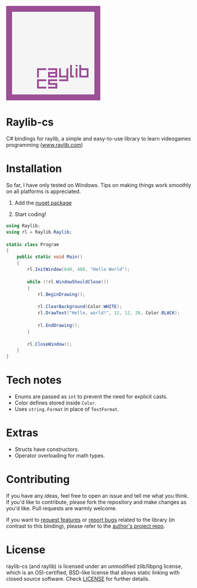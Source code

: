 ![Raylib-cs Logo](https://github.com/ChrisDill/Raylib-cs/blob/master/Logo/raylib-cs_256x256.png "Raylib-cs Logo")

# Raylib-cs

C# bindings for raylib, a simple and easy-to-use library to learn videogames programming (www.raylib.com)

# Installation
So far, I have only tested on Windows. Tips on making things work smoothly on all platforms is appreciated.

1. Add the [nuget package](https://www.nuget.org/packages/Raylib-cs/)

2. Start coding!

```csharp
using Raylib;
using rl = Raylib.Raylib;

static class Program
{
	public static void Main() 
	{
		rl.InitWindow(640, 480, "Hello World");

		while (!rl.WindowShouldClose())
		{
			rl.BeginDrawing();

			rl.ClearBackground(Color.WHITE);
			rl.DrawText("Hello, world!", 12, 12, 20, Color.BLACK);

			rl.EndDrawing();
		}
		
		rl.CloseWindow();
	}
}
```

# Tech notes
- Enums are passed as `int` to prevent the need for explicit casts.
- Color defines stored inside `Color`.
- Uses `string.Format` in place of `TextFormat`.

# Extras
- Structs have constructors.
- Operator overloading for math types.

# Contributing
If you have any ideas, feel free to open an issue and tell me what you think.
If you'd like to contribute, please fork the repository and make changes as
you'd like. Pull requests are warmly welcome.

If you want to [request features](https://github.com/raysan5/raylib/pulls) or [report bugs](https://github.com/raysan5/raylib/issues) related to the library (in contrast to this binding), please refer to the [author's project repo](https://github.com/raysan5/raylib).

# License
raylib-cs (and raylib) is licensed under an unmodified zlib/libpng license, which is an OSI-certified, BSD-like license that allows static linking with closed source software. Check [LICENSE](LICENSE) for further details.